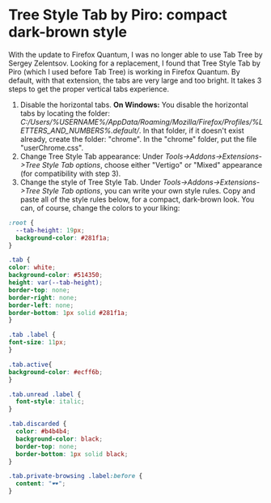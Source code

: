 # Tree Style Tab by Piro: compact dark-brown style

With the update to Firefox Quantum, I was no longer able to use Tab Tree by Sergey Zelentsov.
Looking for a replacement, I found that Tree Style Tab by Piro (which I used before Tab Tree) is working in Firefox Quantum.
By default, with that extension, the tabs are very large and too bright.
It takes 3 steps to get the proper vertical tabs experience.
1. Disable the horizontal tabs.
**On Windows:** You disable the horizontal tabs by locating the folder:
*C:/Users/%USERNAME%/AppData/Roaming/Mozilla/Firefox/Profiles/%LETTERS_AND_NUMBERS%.default/*.
In that folder, if it doesn't exist already, create the folder: "chrome".
In the "chrome" folder, put the file "userChrome.css".
2. Change Tree Style Tab appearance:
Under *Tools->Addons->Extensions->Tree Style Tab options*, choose either "Vertigo" or "Mixed" appearance (for compatibility with step 3).
3. Change the style of Tree Style Tab.
Under *Tools->Addons->Extensions->Tree Style Tab options*, you can write your own style rules.
Copy and paste all of the style rules below, for a compact, dark-brown look. You can, of course, change the colors to your liking:

```css
:root {
  --tab-height: 19px;
  background-color: #281f1a;
}

.tab {
color: white;
background-color: #514350;
height: var(--tab-height);
border-top: none;
border-right: none;
border-left: none;
border-bottom: 1px solid #281f1a;
}

.tab .label {
font-size: 11px;
}

.tab.active{
background-color: #ecff6b;
}

.tab.unread .label {
  font-style: italic;
}

.tab.discarded {
  color: #b4b4b4;
  background-color: black;
  border-top: none;
  border-bottom: 1px solid black;
}

.tab.private-browsing .label:before {
  content: "🕶";
}
```
